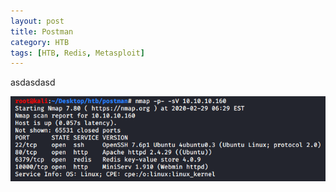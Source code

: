 ```yaml
---
layout: post
title: Postman
category: HTB
tags: [HTB, Redis, Metasploit]
---
```



asdasdasd

![alt text](https://raw.githubusercontent.com/dfirale/dfirale.github.io/master/assets/images/postman/nmap.png "Nmap")
